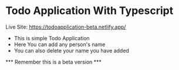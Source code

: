 # Todo Application With Typescript

Live Site: https://todoapplication-beta.netlify.app/

* This is simple Todo Application
* Here You can add any person's name
* You can also delete your name you have added


*** Remember this is a beta version ***
